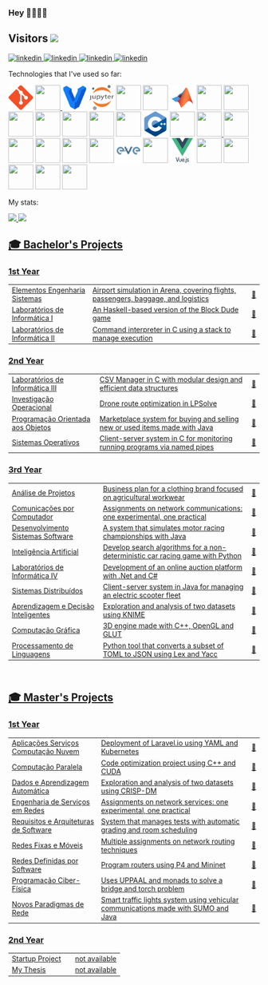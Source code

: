 ### Hey 🤘🤘🤘🤘

## Visitors  <img src="https://komarev.com/ghpvc/?username=axcm19"/>

<a href="https://www.linkedin.com/in/afonso-marques-b25687314/" target="_blank">
<img src=https://img.shields.io/badge/linkedin-%231E77B5.svg?&style=flat-square&logo=linkedin&logoColor=white&color=1b91b5 alt=linkedin style="margin-bottom:15px;"/>
</a>

<a href="https://www.facebook.com/afonso.marques.5682" target="_blank">
<img src=https://img.shields.io/badge/facebook-%231877F2.svg?&style=flat-square&logo=facebook&logoColor=white&color=1877F2 alt=linkedin style="margin-bottom:15px;"/>
</a>

<a href="https://www.instagram.com/afonso_marques19/" target="_blank">
<img src=https://img.shields.io/badge/instagram-%23E4405F.svg?&style=flat-square&logo=instagram&logoColor=white&color=E4405F alt=linkedin style="margin-bottom:15px;"/>
</a>

<a href="https://open.spotify.com/user/21flekduzy2fyhoopc7ed2yay" target="_blank">
<img src=https://img.shields.io/badge/spotify-%231DB954.svg?&style=flat-square&logo=spotify&logoColor=white&color=1DB954 alt=linkedin style="margin-bottom:15px;"/>
</a>


<div>
Technologies that I've used so far:
  <p></p>
 
 
  <a href="https://git-scm.com/"><img height="50" width="50" src="https://github.com/devicons/devicon/blob/v2.15.1/icons/git/git-original.svg" /></a>   <!-- -------------------------------------------------------platforms tech------------------------------------------------------- -->
  <a href="https://www.latex-project.org/about/"><img height = 50 width = 50 src="https://cdn.jsdelivr.net/gh/devicons/devicon/icons/latex/latex-original.svg" /> </a>
  <a href="https://www.vagrantup.com/"><img height = 50 width = 50 src="https://github.com/devicons/devicon/blob/v2.15.1/icons/vagrant/vagrant-original.svg" /></a>
  <a href="https://jupyter.org/"><img height = 50 width = 50 src="https://github.com/devicons/devicon/blob/v2.15.1/icons/jupyter/jupyter-original-wordmark.svg" /></a>
  <a href="https://www.knime.com/"><img height = 50 width = 50 src="https://forum-cdn.knime.com/uploads/default/original/1X/ab3ccf34482a0329361734a18199390177204f15.png" /></a>
  <a href="https://www.visual-paradigm.com/"><img height = 50 width = 50 src="https://cdn-images.visual-paradigm.com/features/vp-logo.png" /></a>
  <a href="https://www.mathworks.com/products/matlab.html"><img height = 50 width = 50 src="https://github.com/devicons/devicon/blob/v2.15.1/icons/matlab/matlab-original.svg" /></a>
  <a href="https://www.virtualbox.org/"><img height = 50 width = 50 src="https://external-content.duckduckgo.com/ip3/www.virtualbox.org.ico" /></a>
  <a href="https://www.docker.com/why-docker/"><img height = 50 width = 50 src="https://cdn4.iconfinder.com/data/icons/logos-and-brands/512/97_Docker_logo_logos-512.png" /></a>
  <a href="https://kubernetes.io/"><img height = 50 width = 50 src="https://upload.wikimedia.org/wikipedia/commons/3/39/Kubernetes_logo_without_workmark.svg" /></a>
  <a href="https://conda.org/"><img height = 50 width = 50 src="https://avatars.githubusercontent.com/u/6392739?s=200&v=4" /></a>
  <a href="https://www.java.com/en/"><img height = 50 width = 50 src="https://cdn.jsdelivr.net/gh/devicons/devicon/icons/java/java-original.svg" /></a> <!-- -------------------------------------------------------coding tech------------------------------------------------------- -->
  <a href="https://www.python.org/"><img height = 50 width = 50 src="https://cdn.jsdelivr.net/gh/devicons/devicon/icons/python/python-original.svg" /></a>
  <a href="https://en.wikipedia.org/wiki/C_(programming_language)"><img height = 50 width = 50 src="https://cdn.jsdelivr.net/gh/devicons/devicon/icons/c/c-original.svg" /></a>
  <a href="https://en.wikipedia.org/wiki/C%2B%2B"><img height = 50 width = 50 src="https://github.com/devicons/devicon/blob/v2.15.1/icons/cplusplus/cplusplus-original.svg" /></a>
  <a href="https://en.wikipedia.org/wiki/C_Sharp_(programming_language)"><img height = 50 width = 50 src="https://cdn.jsdelivr.net/gh/devicons/devicon/icons/csharp/csharp-original.svg" /></a>
  <a href="https://www.haskell.org/"><img height = 50 width = 50 src="https://cdn.jsdelivr.net/gh/devicons/devicon/icons/haskell/haskell-original.svg" /> </a>
  <a href="https://yaml.com/"><img height = 50 width = 50 src="https://upload.wikimedia.org/wikipedia/commons/6/63/YAML_logo_in_SVG_format.svg" /> </a>
  <a href="https://dotnet.microsoft.com/en-us/"><img height = 50 width = 50 src="https://d1yjjnpx0p53s8.cloudfront.net/styles/logo-thumbnail/s3/072015/ms-.net-framework.jpg?itok=_sHbgY_h" /></a>
  <a href="https://dotnet.microsoft.com/en-us/apps/aspnet/web-apps/blazor"><img height = 50 width = 50 src="https://devblogs.microsoft.com/dotnet/wp-content/uploads/sites/16/2019/04/BrandBlazor_nohalo_1000x.png" /></a>
  <a href="https://p4.org/"><img height = 50 width = 50 src="https://p4.org/wp-content/uploads/2021/05/Group-81.png" /></a>
  <a href="https://mininet.org/"><img height = 50 width = 50 src="https://www.linuxfoundation.jp/wp-content/uploads/2018/05/MININET.png" /></a>
  <a href="https://www.eve-ng.net/"><img height = 50 width = 50 src="https://github.com/axcm19/axcm19/blob/main/logo-eve.png?raw=true" /></a>
  <a href="https://uppaal.org/"><img height = 50 width = 50 src="https://avatars.githubusercontent.com/u/71254210?s=200&v=4" /></a>
  <a href="https://vuejs.org/"><img height = 50 width = 50 src="https://github.com/axcm19/axcm19/blob/main/logo-vue.png?raw=true" /></a>
  <a href="https://www.mysql.com/"><img height = 50 width = 50 src="https://cdn.jsdelivr.net/gh/devicons/devicon/icons/mysql/mysql-original.svg" /></a>   <!-- -------------------------------------------------------database tech------------------------------------------------------- -->
  <a href="https://www.microsoft.com/en-us/sql-server/sql-server-downloads"><img height = 50 width = 50 src="https://cdn.freebiesupply.com/logos/large/2x/microsoft-sql-server-logo-svg-vector.svg" /></a>
  <a href="https://www.gimp.org/"><img height = 50 width = 50 src="https://www.gimp.org/images/frontpage/wilber-big.png" /></a>   <!-- -------------------------------------------------------image tech------------------------------------------------------- -->
  <a href="https://www.adobe.com/products/photoshop.html"><img height = 50 width = 50 src="https://www.adobe.com/content/dam/shared/images/product-icons/svg/photoshop.svg" /></a>
  <a href="https://pencil.evolus.vn/"><img height = 50 width = 50 src="https://external-content.duckduckgo.com/iu/?u=https%3A%2F%2Fcdn2.portableapps.com%2FPencilProjectPortable_128.png&f=1&nofb=1&ipt=f3bd2fdf198d5d6c89ec53293587eda11c9d80c8877934fdd2e761dca0368bdd" /></a>


 <div>
  My stats:
  <p></p>
  <a href="https://github.com/axcm19">
  <img height="180em" src="https://github-readme-stats.vercel.app/api?username=axcm19&count_private=true&show_icons=true&theme=dracula&hide=contribs&hide_border=true"/>
  <img height="180em" src="https://github-readme-stats.vercel.app/api/top-langs/?username=axcm19&layout=compact&langs_count=7&theme=dracula"/>
</div>
  <div> 


## 🎓 Bachelor's Projects

### 1st Year

||||
| --- | --- | :---: |
| Elementos Engenharia Sistemas | Airport simulation in Arena, covering flights, passengers, baggage, and logistics | [🔗](https://github.com/axcm19/EES-2021) |
| Laboratórios de Informática I | An Haskell-based version of the Block Dude game | [🔗](https://github.com/axcm19/LI1-2122) |
| Laboratórios de Informática II | Command interpreter in C using a stack to manage execution | [🔗](https://github.com/Maia-lm-21/EIPL2G07) |

### 2nd Year

||||
| --- | --- | :---: |
| Laboratórios de Informática III | CSV Manager in C with modular design and efficient data structures | [🔗](https://github.com/axcm19/LI3-2223) |
| Investigação Operacional | Drone route optimization in LPSolve | [🔗](https://github.com/axcm19/IO-2122) |
| Programação Orientada aos Objetos | Marketplace system for buying and selling new or used items made with Java | [🔗](https://github.com/axcm19/POO-2223) |
| Sistemas Operativos | Client-server system in C for monitoring running programs via named pipes | [🔗](https://github.com/axcm19/SO-2223) |

### 3rd Year

||||
| --- | --- | :---: |
| Análise de Projetos | Business plan for a clothing brand focused on agricultural workwear | [🔗](https://github.com/axcm19/AP-2223) |
| Comunicações por Computador | Assignments on network communications: one experimental, one practical | [🔗](https://github.com/axcm19/CC-2324) |
| Desenvolvimento Sistemas Software | A system that simulates motor racing championships with Java | [🔗](https://github.com/axcm19/DSS-2223) |
| Inteligência Artificial | Develop search algorithms for a non-deterministic car racing game with Python | [🔗](https://github.com/axcm19/IA-2223) |
| Laboratórios de Informática IV | Development of an online auction platform with .Net and C# | [🔗](https://github.com/axcm19/LI4-2324) |
| Sistemas Distribuídos | Client-server system in Java for managing an electric scooter fleet | [🔗](https://github.com/axcm19/SD-2223) |
| Aprendizagem e Decisão Inteligentes | Exploration and analysis of two datasets using KNIME | [🔗](https://github.com/axcm19/ADI-2223) |
| Computação Gráfica | 3D engine made with C++, OpenGL and GLUT | [🔗](https://github.com/axcm19/CG-2223) |
| Processamento de Linguagens | Python tool that converts a subset of TOML to JSON using Lex and Yacc | [🔗](https://github.com/axcm19/PL-2223) |






<br>


## 🎓 Master's Projects


### 1st Year
||||  
| --- | --- | :---: |
| Aplicações Serviços Computação Nuvem | Deployment of Laravel.io using YAML and Kubernetes| [🔗](https://github.com/axcm19/ASCN-2324) |
| Computação Paralela | Code optimization project using C++ and CUDA | [🔗](https://github.com/axcm19/CP-2324) |
| Dados e Aprendizagem Automática | Exploration and analysis of two datasets using CRISP-DM | [🔗](https://github.com/axcm19/DAA-2324) |
| Engenharia de Serviços em Redes | Assignments on network services: one experimental, one practical | [🔗](https://github.com/axcm19/ESR-2425) |
| Requisitos e Arquiteturas de Software | System that manages tests with automatic grading and room scheduling | [🔗](https://github.com/axcm19/RAS-2324) |
| Redes Fixas e Móveis | Multiple assignments on network routing techniques | [🔗](https://github.com/axcm19/RFM-2324) |
| Redes Definidas por Software | Program routers using P4 and Mininet| [🔗](https://github.com/axcm19/RDS-2324) |
| Programação Ciber-Física | Uses UPPAAL and monads to solve a bridge and torch problem | [🔗](https://github.com/axcm19/PCF-2324) |
| Novos Paradigmas de Rede | Smart traffic lights system using vehicular communications made with SUMO and Java | [🔗](https://github.com/axcm19/NPR-2324) |

### 2nd Year

||||
| --- | --- | :---: |
| Startup Project |  | not available |
| My Thesis |  | not available |

<!--
**axcm19/axcm19** is a ✨ _special_ ✨ repository because its `README.md` (this file) appears on your GitHub profile.

Here are some ideas to get you started:

- 🔭 I’m currently working on ...
- 🌱 I’m currently learning ...
- 👯 I’m looking to collaborate on ...
- 🤔 I’m looking for help with ...
- 💬 Ask me about ...
- 📫 How to reach me: ...
- 😄 Pronouns: ...
- ⚡ Fun fact: ...
-->
